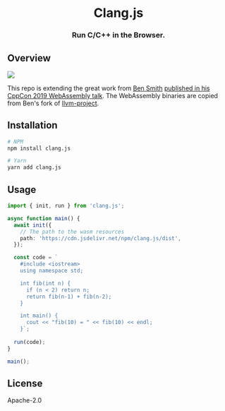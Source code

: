 <div align="center">
  <h1 align="center">Clang.js</h1>
  <h3 align="center">Run C/C++ in the Browser.</h3>
</div>

## Overview

![](./shot.jpg)

This repo is extending the great work from [Ben Smith](https://twitter.com/binjimint) [published in his CppCon 2019 WebAssembly talk](https://www.youtube.com/watch?time_continue=4&v=5N4b-rU-OAA). The WebAssembly binaries are copied from Ben's fork of [llvm-project](https://github.com/binji/llvm-project/releases).

## Installation

```bash
# NPM
npm install clang.js

# Yarn
yarn add clang.js
```

## Usage

```typescript
import { init, run } from 'clang.js';

async function main() {
  await init({
    // The path to the wasm resources
    path: 'https://cdn.jsdelivr.net/npm/clang.js/dist',
  });

  const code = `
    #include <iostream>
    using namespace std;

    int fib(int n) {
      if (n < 2) return n;
      return fib(n-1) + fib(n-2);
    }

    int main() {
      cout << "fib(10) = " << fib(10) << endl;
    }`;
  
  run(code);
}

main();
```

## License

Apache-2.0
